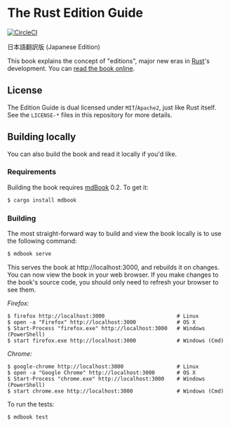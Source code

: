 # The Rust Edition Guide

[![CircleCI](https://circleci.com/gh/rust-lang-ja/edition-guide.svg?style=svg)](https://circleci.com/gh/rust-lang-ja/edition-guide)

日本語翻訳版 (Japanese Edition)

This book explains the concept of "editions", major new eras in [Rust]'s
development. You can [read the book
online](https://doc.rust-lang.org/nightly/edition-guide/).

[rust]: https://www.rust-lang.org/

## License

The Edition Guide is dual licensed under `MIT`/`Apache2`, just like Rust itself.
See the `LICENSE-*` files in this repository for more details.

## Building locally

You can also build the book and read it locally if you'd like.

### Requirements

Building the book requires [mdBook] 0.2. To get it:

[mdbook]: https://github.com/azerupi/mdBook

```bash
$ cargo install mdbook
```

### Building

The most straight-forward way to build and view the book locally is to use the following command:

```bash
$ mdbook serve
```

This serves the book at http://localhost:3000, and rebuilds it on changes.
You can now view the book in your web browser. If you make changes to the book's source code,
you should only need to refresh your browser to see them.

_Firefox:_

```shell
$ firefox http://localhost:3000                       # Linux
$ open -a "Firefox" http://localhost:3000             # OS X
$ Start-Process "firefox.exe" http://localhost:3000   # Windows (PowerShell)
$ start firefox.exe http://localhost:3000             # Windows (Cmd)
```

_Chrome:_

```shell
$ google-chrome http://localhost:3000                 # Linux
$ open -a "Google Chrome" http://localhost:3000       # OS X
$ Start-Process "chrome.exe" http://localhost:3000    # Windows (PowerShell)
$ start chrome.exe http://localhost:3000              # Windows (Cmd)
```

To run the tests:

```bash
$ mdbook test
```
